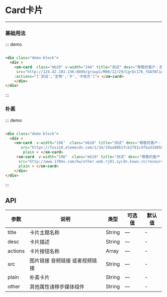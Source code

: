 
# Card卡片
----
### 基础用法
<div class="demo-block">
  <div >
    <xm-card  class="mb20" v-width="244" title="测试" desc="尊敬的客户：感谢您参加流量大放送活动，恭喜您获得"
     src="http://124.42.103.156:8089/group1/M00/12/29/CgrQc176_fOAfWl1ACVUV6IVQhs429.mp4"
    :actions="['测试','生物','卡','卡地方']"> </xm-card>
    </div>
</div>

::: demo
```html

<div class="demo-block">
  <div >
    <xm-card  class="mb20" v-width="244" title="测试" desc="尊敬的客户：感谢您参加流量大放送活动，恭喜您获得"
     src="http://124.42.103.156:8089/group1/M00/12/29/CgrQc176_fOAfWl1ACVUV6IVQhs429.mp4"
    :actions="['测试','生物','卡','卡地方']"> </xm-card>
    </div>
</div>


```
:::


### 朴素
<div class="demo-block">
  <div >
    <xm-card  v-width="196"  class="mb10" title="测试" desc="尊敬的客户：感谢您参加流量大放送活动，恭喜您获得"
       src="https://fuss10.elemecdn.com/1/34/19aa98b1fcb2781c4fba33d850549jpeg.jpeg"
        plain > </xm-card>
     <xm-card  v-width="196"  class="mb10" title="测试" desc="尊敬的客户：感谢您参加流量大放送活动，恭喜您获得"
      src="http://www.170mv.com/kw/other.web.rj01.sycdn.kuwo.cn/resource/n3/2/63/3890495760.mp3"
      plain > </xm-card>
    </div>
</div>

::: demo
```html

<div class="demo-block">
  <div >
    <xm-card  v-width="196"  class="mb10" title="测试" desc="尊敬的客户：感谢您参加流量大放送活动，恭喜您获得"
       src="https://fuss10.elemecdn.com/1/34/19aa98b1fcb2781c4fba33d850549jpeg.jpeg"
        plain > </xm-card>
     <xm-card  v-width="196"  class="mb10" title="测试" desc="尊敬的客户：感谢您参加流量大放送活动，恭喜您获得"
      src="http://www.170mv.com/kw/other.web.rj01.sycdn.kuwo.cn/resource/n3/2/63/3890495760.mp3"
      plain > </xm-card>
    </div>
</div>

```
:::


## API

| 参数      | 说明          | 类型      | 可选值                           | 默认值  |
|---------- |-------------- |---------- |--------------------------------  |-------- |
| title | 卡片主题名称| String | — | - |
| desc | 卡片描述 | String     | —  | - |
| actions | 卡片按钮名称 | Array   | — | - |
| src | 图片链接 音频链接 或者视频链接| String   | — | - |
| plain |朴素卡片| String   | — | - |
| other | 其他属性请移步媒体组件| String   | — | - |

